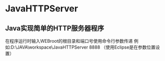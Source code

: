 # JavaHTTPServer
## Java实现简单的HTTP服务器程序
在程序运行时输入WEBroot的根目录和端口号使用命令行参数传递
例如:D:\JAVA\workspace\JavaHTTPServer 8888 （使用Eclipse是在参数位置设置）
